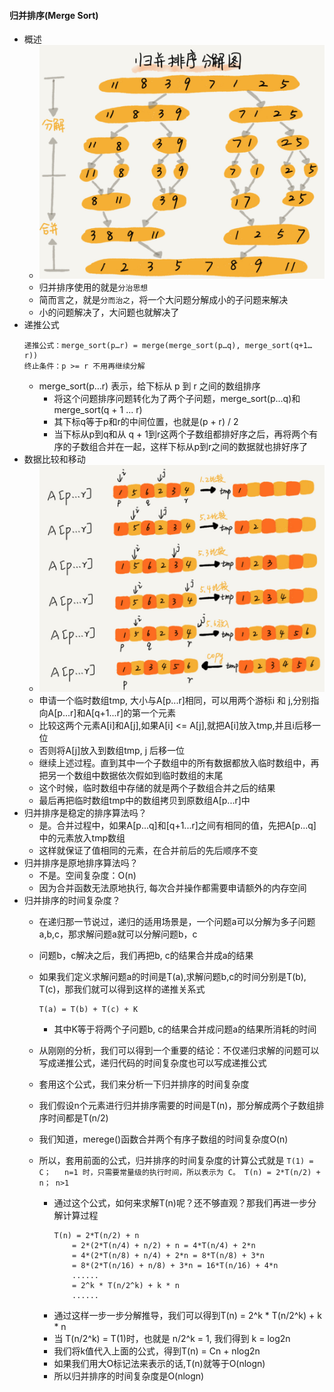 #### 归并排序(Merge Sort)
- 概述
  - ![avatar](images/../../images/merge_sort_1.png)
  - 归并排序使用的就是`分治思想`
  - 简而言之，就是`分而治之`，将一个大问题分解成小的子问题来解决
  - 小的问题解决了，大问题也就解决了
- 递推公式
    ```
    递推公式：merge_sort(p…r) = merge(merge_sort(p…q), merge_sort(q+1…r))
    终止条件：p >= r 不用再继续分解
    ```
    - merge_sort(p…r) 表示，给下标从 p 到 r 之间的数组排序
      - 将这个问题排序问题转化为了两个子问题，merge_sort(p...q)和merge_sort(q + 1 ... r)
      - 其下标q等于p和r的中间位置，也就是(p + r) / 2
      - 当下标从p到q和从 q + 1到r这两个子数组都排好序之后，再将两个有序的子数组合并在一起，这样下标从p到r之间的数据就也排好序了
- 数据比较和移动
  - ![avatar](images/../../images/merge_sort_3.png)
  - 申请一个临时数组tmp, 大小与A[p...r]相同，可以用两个游标i 和 j,分别指向A[p...r]和A[q+1...r]的第一个元素
  - 比较这两个元素A[i]和A[j],如果A[i] <= A[j],就把A[i]放入tmp,并且i后移一位
  - 否则将A[j]放入到数组tmp, j 后移一位
  - 继续上述过程。直到其中一个子数组中的所有数据都放入临时数组中，再把另一个数组中数据依次假如到临时数组的末尾
  - 这个时候，临时数组中存储的就是两个子数组合并之后的结果
  - 最后再把临时数组tmp中的数组拷贝到原数组A[p...r]中
- 归并排序是稳定的排序算法吗？
  - 是。合并过程中，如果A[p...q]和[q+1...r]之间有相同的值，先把A[p...q]中的元素放入tmp数组
  - 这样就保证了值相同的元素，在合并前后的先后顺序不变
- 归并排序是原地排序算法吗？
  - 不是。空间复杂度：O(n)
  - 因为合并函数无法原地执行, 每次合并操作都需要申请额外的内存空间
- 归并排序的时间复杂度？
  -  在递归那一节说过，递归的适用场景是，一个问题a可以分解为多子问题a,b,c，那求解问题a就可以分解问题b，c
  -  问题b，c解决之后，我们再把b, c的结果合并成a的结果
  -  如果我们定义求解问题a的时间是T(a),求解问题b,c的时间分别是T(b), T(c)，那我们就可以得到这样的递推关系式
        ```
        T(a) = T(b) + T(c) + K
        ```
       - 其中K等于将两个子问题b, c的结果合并成问题a的结果所消耗的时间

  - 从刚刚的分析，我们可以得到一个重要的结论：不仅递归求解的问题可以写成递推公式，递归代码的时间复杂度也可以写成递推公式
  - 套用这个公式，我们来分析一下归并排序的时间复杂度
  - 我们假设n个元素进行归并排序需要的时间是T(n)，那分解成两个子数组排序时间都是T(n/2)
  - 我们知道，merege()函数合并两个有序子数组的时间复杂度O(n)
  - 所以，套用前面的公式，归并排序的时间复杂度的计算公式就是
        ```
        T(1) = C；   n=1 时，只需要常量级的执行时间，所以表示为 C。
        T(n) = 2*T(n/2) + n； n>1
        ```
      - 通过这个公式，如何来求解T(n)呢？还不够直观？那我们再进一步分解计算过程
        ```
        T(n) = 2*T(n/2) + n
            = 2*(2*T(n/4) + n/2) + n = 4*T(n/4) + 2*n
            = 4*(2*T(n/8) + n/4) + 2*n = 8*T(n/8) + 3*n
            = 8*(2*T(n/16) + n/8) + 3*n = 16*T(n/16) + 4*n
            ......
            = 2^k * T(n/2^k) + k * n
            ......
        ```
      - 通过这样一步一步分解推导，我们可以得到T(n) = 2^k * T(n/2^k) + k * n
      - 当 T(n/2^k) = T(1)时，也就是 n/2^k = 1, 我们得到 k = log2n
      - 我们将k值代入上面的公式，得到T(n) = Cn + nlog2n
      - 如果我们用大O标记法来表示的话,T(n)就等于O(nlogn)
      - 所以归并排序的时间复杂度是O(nlogn)